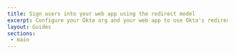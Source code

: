 ```yaml
---
title: Sign users into your web app using the redirect model
excerpt: Configure your Okta org and your web app to use Okta's redirect sign in.
layout: Guides
sections:
 - main
---
```

